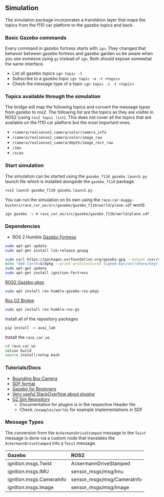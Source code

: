 ## Simulation

The simulation package incorporates a translation layer that maps the topics from the f110 car platform to the gazebo topics and back.

### Basic Gazebo commands

Every command in gazebo fortress starts with `ign`. They changed that behavior between gazebo fortress and gazebo garden so be aware when you see someone using `gz` instead of `ign`. Both should expose somewhat the same interface.

- List all gazebo topics `ign topic -l`
- Subscribe to a gazebo topic `ign topic -e -t <topic>`
- Check the message type of a topic `ign topic -i -t <topic>`

### Topics available through the simulation

The bridge will map the following topics and convert the message types from gazebo to ros2. The following list are the topics as they are visible in ROS2 (using `ros2 topic list`). This does not cover all the topics that are available on the f110 car platform but the most important ones.

- `/camera/realsense2_camera/color/camera_info`
- `/camera/realsense2_camera/color/image_raw`
- `/camera/realsense2_camera/depth/image_rect_raw`
- `/imu`
- `/scan`

### Start simulation

The simulation can be started using the `gazebo_f110 gazebo.launch.py` launch file which is installed alongside the `gazebo_f110` package.

```sh
ros2 launch gazebo_f110 gazebo.launch.py
```

You can run the simulation on its own using the `race-car-buggy-busters/race_car_ws/src/gazebo/gazebo_f110/world/plane.sdf` world.

```sh
ign gazebo -v 4 race_car_ws/src/gazebo/gazebo_f110/world/plane.sdf
```


### Dependencies

- ROS 2 Humble
[Gazebo Fortress](https://gazebosim.org/docs/fortress/ros_installation/)

```sh
sudo apt-get update
sudo apt-get install lsb-release gnupg
```

```sh
sudo curl https://packages.osrfoundation.org/gazebo.gpg --output /usr/share/keyrings/pkgs-osrf-archive-keyring.gpg
echo "deb [arch=$(dpkg --print-architecture) signed-by=/usr/share/keyrings/pkgs-osrf-archive-keyring.gpg] http://packages.osrfoundation.org/gazebo/ubuntu-stable $(lsb_release -cs) main" | sudo tee /etc/apt/sources.list.d/gazebo-stable.list > /dev/null
sudo apt-get update
sudo apt-get install ignition-fortress
```

[ROS2 Gazebo pkgs](https://github.com/ros-simulation/gazebo_ros_pkgs)

```sh
sudo apt install ros-humble-gazebo-ros-pkgs
```

[Ros GZ Bridge](https://github.com/gazebosim/ros_gz/blob/ros2/ros_gz_bridge/README.md)

```sh
sudo apt install ros-humble-ros-gz
```

Install all of the repository packages

```sh
pip install -e avai_lab
```

Install the `race_car_ws`

```sh
cd race_car_ws
colcon build
source install/setup.bash
```

### Tutorials/Docs

- [Bounding Box Camera](https://gazebosim.org/api/sensors/9/boundingbox_camera.html)
- [SDF format](https://osrf-distributions.s3.amazonaws.com/sdformat/api/1.5.html)
- [Gazebo for Beginners](https://github.com/scole02/Guide2Gazebo)
- [Very useful StackOverflow about plugins](https://robotics.stackexchange.com/questions/103881/gazebo-plugin-location-and-documentation/103884#103884)
- [GZ Sim Repository](https://github.com/gazebosim/gz-sim/tree/gz-sim7)
    - Documentation for plugins is in the respective Header file
    - Check `/examples/worlds` for example implementations in SDF


### Message Types

The conversion from the `AckermannDriveStamped` message to the `Twist` message is done via a custom node that translates the `AckermannDriveStamped` into a `Twist` message.

| Gazebo | ROS2 |
| :--- | :--- |
| ignition.msgs.Twist | AckermannDriveStamped | 
| ignition.msgs.IMU | sensor_msgs/msg/Imu |
| ignition.msgs.CameraInfo | sensor_msgs/msg/CameraInfo |
| ignition.msgs.Image | sensor_msgs/msg/Image |



